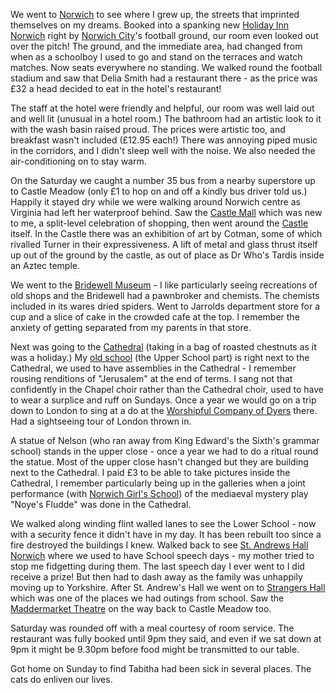 We went to
[Norwich](https://www.norwich.gov.uk/site/) to see where I grew up, the streets that imprinted themselves on my dreams. Booked into a spanking new
[Holiday Inn Norwich](https://www.ihg.com/holidayinn/hotels/us/en/norwich/nwicr/)
right by
[Norwich City](https://www.canaries.co.uk/)'s football ground, our room even looked out over the pitch! The ground, and the immediate area, had changed from when as a schoolboy I used to go and stand on the terraces and watch matches. Now seats everywhere no standing. We walked round the football stadium and saw that Delia Smith had a restaurant there - as the price was &pound;32 a head decided to eat in the hotel's restaurant!

The staff at the hotel were friendly and helpful, our room was well laid out and well lit (unusual in a hotel room.) The bathroom had an artistic look to it with the wash basin raised proud. The prices were artistic too, and breakfast wasn't included (&pound;12.95 each!) There was annoying piped music in the corridors, and I didn't sleep well with the noise. We also needed the air-conditioning on to stay warm.

On the Saturday we caught a number 35 bus from a nearby superstore up to Castle Meadow (only &pound;1 to hop on and off a kindly bus driver told us.) Happily it stayed dry while we were walking around Norwich centre as Virginia had left her waterproof behind. Saw the
[Castle Mall](https://castlemallnorwich.co.uk/) which was new to me, a split-level celebration of shopping, then went around the
[Castle](https://www.museums.norfolk.gov.uk/norwich-castle) itself. In the Castle there was an exhibition of art by Cotman, some of which rivalled Turner in their expressiveness. A lift of metal and glass thrust itself up out of the ground by the castle, as out of place as Dr Who's Tardis inside an Aztec temple.

We went to the [Bridewell Museum](http://museumsnorfolk.org.uk/norwich/the-bridewell/) - I like particularly seeing recreations of old shops and the Bridewell had a pawnbroker and chemists. The chemists included in its wares dried spiders. Went to Jarrolds department store for a cup and a slice of cake in the crowded cafe at the top. I remember the anxiety of getting separated from my parents in that store.

Next was going to the
[Cathedral](https://www.cathedral.org.uk/) (taking in a bag of roasted chestnuts as it was a holiday.) My
[old school](https://www.norwich-school.org.uk/) (the Upper School part) is right next to the Cathedral, we used to have assemblies in the Cathedral - I remember rousing renditions of "Jerusalem" at the end of terms. I sang not that confidently in the Chapel choir rather than the Cathedral choir, used to have to wear a surplice and ruff on Sundays. Once a year we would go on a trip down to London to sing at a do at the
[Worshipful Company of Dyers](http://www.dyerscompany.co.uk/) there. Had a sightseeing tour of London thrown in.

A statue of Nelson (who ran away from King Edward's the Sixth's grammar school) stands in the upper close - once a year we had to do a ritual round the statue. Most of the upper close hasn't changed but they are building next to the Cathedral. I paid &pound;3 to be able to take pictures inside the Cathedral, I remember particularly being up in the galleries when a joint performance (with
[Norwich Girl's School](http://www.norwichhigh.gdst.net/)) of the mediaeval mystery play "Noye's Fludde" was done in the Cathedral.

We walked along winding flint walled lanes to see the Lower School - now with a security fence it didn't have in my day. It has been rebuilt too since a fire destroyed the buildings I knew. Walked back to see
[St. Andrews Hall Norwich](https://www.thehallsnorwich.com/) where we used to have School speech days - my mother tried to stop me fidgetting during them. The last speech day I ever went to I did receive a prize! But then had to dash away as the family was unhappily moving up to Yorkshire. After St. Andrew's Hall we went on to
[Strangers Hall](https://www.museums.norfolk.gov.uk/strangers-hall) which was one of the places we had outings from school. Saw the
[Maddermarket Theatre](http://www.maddermarket.co.uk/) on the way back to Castle Meadow too.

Saturday was rounded off with a meal courtesy of room service. The restaurant was fully booked until 9pm they said, and even if we sat down at 9pm it might be 9.30pm before food might be transmitted to our table.

Got home on Sunday to find Tabitha had been sick in several places. The cats do enliven our lives.
